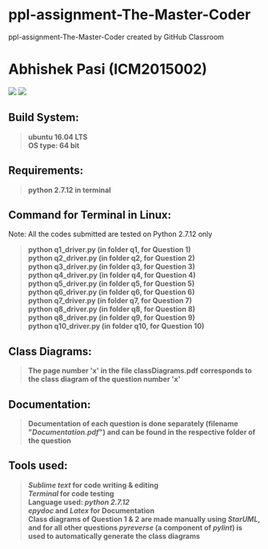 # ppl-assignment-The-Master-Coder
ppl-assignment-The-Master-Coder created by GitHub Classroom <br />
# Abhishek Pasi  (**ICM2015002**)

<img src="https://img.shields.io/badge/language-Python 2.7.12-brightgreen.svg"/> <img src="https://raw.githubusercontent.com/rhoit/mode-icons/dump/icons/python.png"/>

## Build System:
>**ubuntu 16.04 LTS <br />
>OS type: 64 bit**

## Requirements:
>**python 2.7.12 in terminal**

## Command for Terminal in Linux:
Note: All the codes submitted are tested on Python 2.7.12 only
>**python q1_driver.py      (in folder q1, for Question 1)<br />
>python q2_driver.py      (in folder q2, for Question 2)<br />
>python q3_driver.py      (in folder q3, for Question 3)<br />
>python q4_driver.py      (in folder q4, for Question 4)<br />
>python q5_driver.py      (in folder q5, for Question 5)<br />
>python q6_driver.py      (in folder q6, for Question 6)<br />
>python q7_driver.py      (in folder q7, for Question 7)<br />
>python q8_driver.py      (in folder q8, for Question 8)<br />
>python q8_driver.py      (in folder q9, for Question 9)<br />
>python q10_driver.py      (in folder q10, for Question 10)**

## Class Diagrams:
>**The page number 'x' in the file classDiagrams.pdf corresponds to the class diagram of the question number 'x'**

## Documentation:
>**Documentation of each question is done separately (filename "*Documentation.pdf*") and can be found in the respective folder of the question**

## Tools used:
>***Sublime text* for code writing & editing <br />
>*Terminal* for code testing<br />
>Language used: *python 2.7.12* <br />
>*epydoc* and *Latex* for Documentation <br />
>Class diagrams of Question 1 & 2 are made manually using *StarUML*, and for all other questions *pyreverse* (a component of *pylint*) is used to automatically generate the class diagrams**
